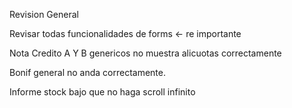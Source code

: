 
 
Revision General

Revisar todas funcionalidades de forms <- re importante

Nota Credito A Y B genericos no muestra alicuotas correctamente

  Bonif general no anda correctamente. 


Informe stock bajo que no haga scroll infinito